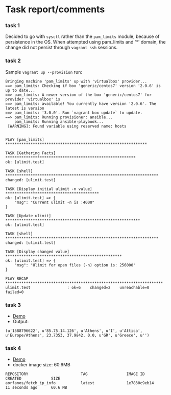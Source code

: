 # Task report/comments

### task 1
Decided to go with `sysctl` rather than the `pam_limits` module, because of persistence in the OS.
When attempted using pam_limits and '\*' domain, the change did not persist through `vagrant ssh` sessions.

### task 2
Sample `vagrant up --provision` run:
```
Bringing machine 'pam_limits' up with 'virtualbox' provider...
==> pam_limits: Checking if box 'generic/centos7' version '2.0.6' is up to date...
==> pam_limits: A newer version of the box 'generic/centos7' for provider 'virtualbox' is
==> pam_limits: available! You currently have version '2.0.6'. The latest is version
==> pam_limits: '3.0.0'. Run `vagrant box update` to update.
==> pam_limits: Running provisioner: ansible...
    pam_limits: Running ansible-playbook...
 [WARNING]: Found variable using reserved name: hosts


PLAY [pam_limits] **************************************************************

TASK [Gathering Facts] *********************************************************
ok: [ulimit.test]

TASK [shell] *******************************************************************
changed: [ulimit.test]

TASK [Display initial ulimit -n value] *****************************************
ok: [ulimit.test] => {
    "msg": "Current ulimit -n is :4000"
}

TASK [Update ulimit] ***********************************************************
ok: [ulimit.test]

TASK [shell] *******************************************************************
changed: [ulimit.test]

TASK [Display changed value] ***************************************************
ok: [ulimit.test] => {
    "msg": "Ulimit for open files (-n) option is: 256000"
}

PLAY RECAP *********************************************************************
ulimit.test                : ok=6    changed=2    unreachable=0    failed=0   

```

### task 3
- [Demo](https://asciinema.org/a/Km7gxpWi7ZaACgmu6ij7sEath)
- Output:
```
(u'1588796622', u'85.75.14.126', u'Athens', u'I', u'Attica', u'Europe/Athens', 23.7353, 37.9842, 0.0, u'GR', u'Greece', u'')
```

### task 4
- [Demo](https://asciinema.org/a/DxEMS2hu4sw6OdCn3rd8f1HWo)
- docker image size: 60.6MB
```
REPOSITORY                       TAG                 IMAGE ID            CREATED             SIZE
aorfanos/fetch_ip_info           latest              1e7830c9eb14        11 seconds ago      60.6 MB
```
